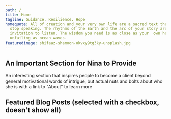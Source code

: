 ```yaml
---
path: /
title: Home
tagline: Guidance. Resilience. Hope
homequote: All of creation and your very own life are a sacred text that never
  stop speaking. The rhythms of the Earth and the arc of your story are  an open
  invitation to listen. The wisdom you need is as close as your  own heart, as
  unfailing as ocean waves.
featuredimage: shifaaz-shamoon-okvxy9tg3ky-unsplash.jpg
---
```

## An Important Section for Nina to Provide

An interesting section that inspires people to become a client beyond general motivational words of intrigue, but actual nuts and bolts about who she is with a link to "About" to learn more





## Featured Blog Posts (selected with a checkbox, doesn't show all)